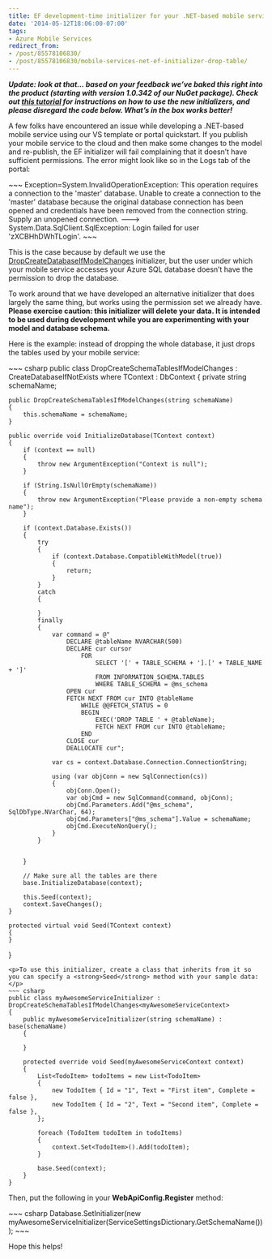 ```yaml
---
title: EF development-time initializer for your .NET-based mobile service
date: '2014-05-12T18:06:00-07:00'
tags:
- Azure Mobile Services
redirect_from:
- /post/85578106830/
- /post/85578106830/mobile-services-net-ef-initializer-drop-table/
---
```

<p><strong><em>Update: look at that&hellip; based on your feedback we&rsquo;ve baked this right into the product (starting with version 1.0.342 of our NuGet package). Check out <a href="http://azure.microsoft.com/en-us/documentation/articles/mobile-services-dotnet-backend-how-to-use-code-first-migrations/">this tutorial</a> for instructions on how to use the new initializers, and please disregard the code below. What&rsquo;s in the box works better!</em></strong></p>
<p>A few folks have encountered an issue while developing a .NET-based mobile service using our VS template or portal quickstart. If you publish your mobile service to the cloud and then make some changes to the model and re-publish, the EF initializer will fail complaining that it doesn&rsquo;t have sufficient permissions. The error might look like so in the Logs tab of the portal:</p>
~~~
Exception=System.InvalidOperationException: This operation requires a connection to the 'master' database. Unable to create a connection to the 'master' database because the original database connection has been opened and credentials have been removed from the connection string. Supply an unopened connection. ---> System.Data.SqlClient.SqlException: Login failed for user 'zXCBHhDWhTLogin'.
~~~
<p>This is the case because by default we use the <a href="http://msdn.microsoft.com/en-us/library/gg679604(v=vs.113).aspx">DropCreateDatabaseIfModelChanges</a> initializer, but the user under which your mobile service accesses your Azure SQL database doesn&rsquo;t have the permission to drop the database.</p>
<p>To work around that we have developed an alternative initializer that does largely the same thing, but works using the permission set we already have. <strong>Please exercise caution: this initializer will delete your data. It is intended to be used during development while you are experimenting with your model and database schema.</strong></p>
<p>Here is the example: instead of dropping the whole database, it just drops the tables used by your mobile service:</p>
~~~ csharp
public class DropCreateSchemaTablesIfModelChanges<TContext> : CreateDatabaseIfNotExists<TContext> where TContext : DbContext
{
    private string schemaName;

    public DropCreateSchemaTablesIfModelChanges(string schemaName)
    {
        this.schemaName = schemaName;
    }

    public override void InitializeDatabase(TContext context)
    {
        if (context == null)
        {
            throw new ArgumentException("Context is null");
        }

        if (String.IsNullOrEmpty(schemaName))
        {
            throw new ArgumentException("Please provide a non-empty schema name");
        }

        if (context.Database.Exists())
        {
            try
            {
                if (context.Database.CompatibleWithModel(true))
                {
                    return;
                }
            }
            catch
            {

            }
            finally
            {
                var command = @"
                    DECLARE @tableName NVARCHAR(500)
                    DECLARE cur cursor
                        FOR
                            SELECT '[' + TABLE_SCHEMA + '].[' + TABLE_NAME + ']'
                            FROM INFORMATION_SCHEMA.TABLES
                            WHERE TABLE_SCHEMA = @ms_schema
                    OPEN cur
                    FETCH NEXT FROM cur INTO @tableName
                        WHILE @@FETCH_STATUS = 0
                        BEGIN
                            EXEC('DROP TABLE ' + @tableName);
                            FETCH NEXT FROM cur INTO @tableName;
                        END
                    CLOSE cur
                    DEALLOCATE cur";

                var cs = context.Database.Connection.ConnectionString;

                using (var objConn = new SqlConnection(cs))
                {
                    objConn.Open();
                    var objCmd = new SqlCommand(command, objConn);
                    objCmd.Parameters.Add("@ms_schema", SqlDbType.NVarChar, 64);
                    objCmd.Parameters["@ms_schema"].Value = schemaName;
                    objCmd.ExecuteNonQuery();
                }
            }


        }

        // Make sure all the tables are there
        base.InitializeDatabase(context);

        this.Seed(context);
        context.SaveChanges();
    }

    protected virtual void Seed(TContext context)
    {
    }
}
~~~
<p>To use this initializer, create a class that inherits from it so you can specify a <strong>Seed</strong> method with your sample data:</p>
~~~ csharp
public class myAwesomeServiceInitializer : DropCreateSchemaTablesIfModelChanges<myAwesomeServiceContext>
{
    public myAwesomeServiceInitializer(string schemaName) : base(schemaName)
    {

    }

    protected override void Seed(myAwesomeServiceContext context)
    {
        List<TodoItem> todoItems = new List<TodoItem>
        {
            new TodoItem { Id = "1", Text = "First item", Complete = false },
            new TodoItem { Id = "2", Text = "Second item", Complete = false },
        };

        foreach (TodoItem todoItem in todoItems)
        {
            context.Set<TodoItem>().Add(todoItem);
        }

        base.Seed(context);
    }
}
~~~
<p>Then, put the following in your <strong>WebApiConfig.Register</strong> method:</p>
~~~ csharp
Database.SetInitializer(new myAwesomeServiceInitializer(ServiceSettingsDictionary.GetSchemaName()));
~~~
<p>Hope this helps!</p>
